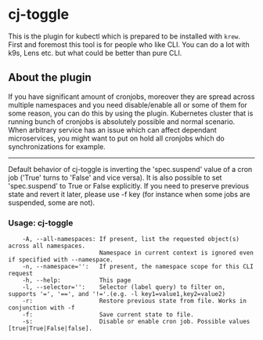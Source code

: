 # cj-toggle

This is the plugin for kubectl which is prepared to be installed with `krew`.  
First and foremost this tool is for people who like CLI. You can do a lot with k9s, Lens etc. but what could be better than pure CLI.

## About the plugin

If you have significant amount of cronjobs, moreover they are spread across multiple namespaces and you need disable/enable all or some of them for some reason, you can do this by using the plugin. Kubernetes cluster that is running bunch of cronjobs is absolutely possible and normal scenario. When arbitrary service has an issue which can affect dependant microservices, you might want to put on hold all cronjobs which do synchronizations for example.

---

Default behavior of cj-toggle is inverting the 'spec.suspend' value of a cron job ('True' turns to 'False' and vice versa). It is also possible to set 'spec.suspend' to True or False explicitly. If you need to preserve previous state and revert it later, please use -f key (for instance when some jobs are suspended, some are not).

### Usage: cj-toggle

```
    -A, --all-namespaces: If present, list the requested object(s) across all namespaces.
                          Namespace in current context is ignored even if specified with --namespace.
    -n, --namespace='':   If present, the namespace scope for this CLI request
    -h, --help:           This page
    -l, --selector='':    Selector (label query) to filter on, supports '=', '==', and '!='.(e.g. -l key1=value1,key2=value2)
    -r:                   Restore previous state from file. Works in conjunction with -f
    -f:                   Save current state to file.
    -s:                   Disable or enable cron job. Possible values [true|True|False|false].
```
